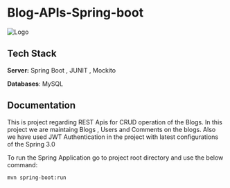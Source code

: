 # Blog-APIs-Spring-boot

![Logo](https://miro.medium.com/v2/resize:fit:700/0*R60lnmJl4hanOBaJ.png)


## Tech Stack


**Server:** Spring Boot , JUNIT , Mockito

**Databases**: MySQL


## Documentation

This is project regarding REST Apis for CRUD operation of the Blogs.
In this project we are maintaing Blogs , Users and Comments on the blogs. Also we have used JWT Authentication in the project with latest configurations of the Spring 3.0

To run the Spring Application go to project root directory and use the below command: 

```mvn spring-boot:run```